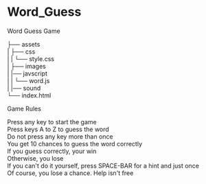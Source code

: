 # Word_Guess

Word Guess Game

├── assets  
| ├── css  
| | └── style.css  
| ├── images  
| |── javscript  
| | └── word.js  
| |── sound  
└── index.html

Game Rules

Press any key to start the game  
Press keys A to Z to guess the word  
Do not press any key more than once  
You get 10 chances to guess the word correctly  
If you guess correctly, your win  
Otherwise, you lose  
If you can't do it yourself, press SPACE-BAR for a hint and just once  
Of course, you lose a chance. Help isn't free
